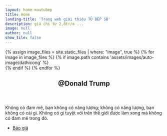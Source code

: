 ```yaml
---
layout: home-mautubep
title: Home
landing-title: 'Trang web giới thiệu TỦ BẾP SB'
description: giá chỉ từ 2,8tr/m ...
image: null
author: null
show_tile: false
---
```


<!-- three -->
<section class="no-padding" id="one">	
    <div class="container-fluid">
	<div class="row-no-gutters">
		{% assign image_files = site.static_files | where: "image", true %}
		{% for image in image_files %}	
        {% if image.path contains 'assets/images/auto-image/dathicong' %}
		<div class="col-lg-4 col-sm-4">
			<a href="#" class="portfolio-box">
				<img src="{{site.baseurl}}{{ image.path }}" class="img-responsive" alt="">
			</a>
		</div> 
        {% endif %}
		{% endfor %}
	</div>
    </div>
</section>

<!-- Two -->
<section id="two">
	<div class="inner">
		<header class="major">
			<h2>@Donald Trump</h2>
		</header>
		<p>Không có đam mê, bạn không có năng lượng; không có năng lượng, bạn không có cái gì. Không có gì tuyệt vời trên thế giới được làm xong mà không có đam mê trong đó.</p>
		<ul class="actions">
			<li><a href="{{site.baseurl}}6-bao-gia-tu-bep" class="button next">Báo giá</a></li>
		</ul>
	</div>
</section>

